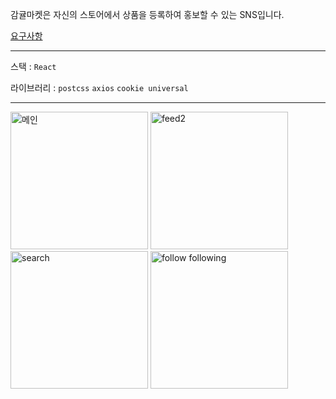 
감귤마켓은 자신의 스토어에서 상품을 등록하여 홍보할 수 있는 SNS입니다.

[요구사항](https://silver-lumber-2a3.notion.site/List-8a9f27e26ce042d4b68f9ec86ce67cc9)

---

스택 : `React` 

라이브러리 : `postcss` `axios` `cookie universal`


---

<div>

<img width="220" alt="메인" src="https://user-images.githubusercontent.com/57563053/154170937-2bd2c2ed-fd72-4c0a-8be9-34b541db7e33.png">
<img width="220" alt="feed2" src="https://user-images.githubusercontent.com/57563053/154171322-9efb687d-cc20-4ec1-9851-215b8b5d6a15.png">
<img width="220" alt="search" src="https://user-images.githubusercontent.com/57563053/154171428-a506df1c-fe7e-415e-ba25-e1fb2cd4bf16.png">
<img width="220" alt="follow following" src="https://user-images.githubusercontent.com/57563053/154171563-0ae60abe-0eb6-41e3-bbb5-400a81d3d805.png">
</div>

